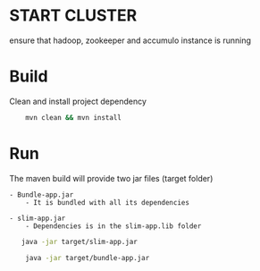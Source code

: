 # START CLUSTER

ensure that hadoop, zookeeper and accumulo instance is running

# Build

Clean and install project dependency
``` bash
    mvn clean && mvn install
```

# Run
The maven build will provide two jar files (target folder)

    - Bundle-app.jar
        - It is bundled with all its dependencies

    - slim-app.jar
        - Dependencies is in the slim-app.lib folder

 ``` bash
    java -jar target/slim-app.jar
```

``` bash
    java -jar target/bundle-app.jar
```
